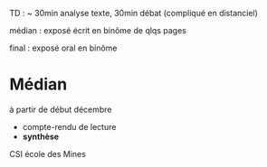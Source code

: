 TD : ~ 30min analyse texte, 30min débat (compliqué en distanciel)

médian : exposé écrit en binôme de qlqs pages

final : exposé oral en binôme

# Médian

à partir de début décembre

- compte-rendu de lecture
- **synthèse**

CSI école des Mines

